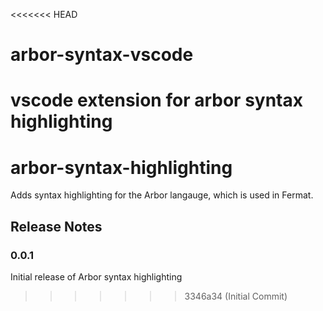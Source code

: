 <<<<<<< HEAD
# arbor-syntax-vscode
vscode extension for arbor syntax highlighting
=======
# arbor-syntax-highlighting

Adds syntax highlighting for the Arbor langauge, which is used in Fermat.

## Release Notes

### 0.0.1

Initial release of Arbor syntax highlighting
>>>>>>> 3346a34 (Initial Commit)

